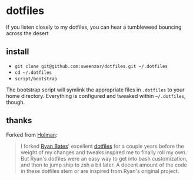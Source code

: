 # dotfiles

If you listen closely to my dotfiles, you can hear a tumbleweed bouncing across the desert

## install

- `git clone git@github.com:sweenzor/dotfiles.git ~/.dotfiles`
- `cd ~/.dotfiles`
- `script/bootstrap`

The bootstrap script will symlink the appropriate files in `.dotfiles` to your
home directory. Everything is configured and tweaked within `~/.dotfiles`,
though.

## thanks

Forked from [Holman](http://github.com/holman):
> I forked [Ryan Bates](http://github.com/ryanb)' excellent
[dotfiles](http://github.com/ryanb/dotfiles) for a couple years before the
weight of my changes and tweaks inspired me to finally roll my own. But Ryan's
dotfiles were an easy way to get into bash customization, and then to jump ship
to zsh a bit later. A decent amount of the code in these dotfiles stem or are
inspired from Ryan's original project.

